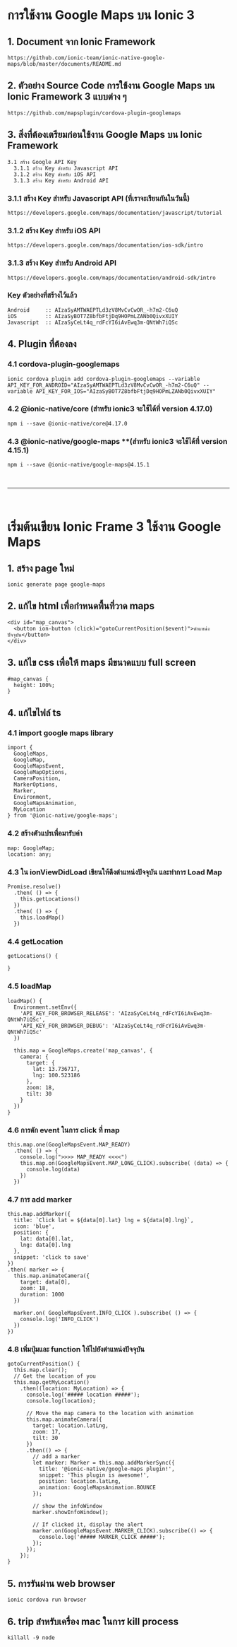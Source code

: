 # การใช้งาน Google Maps บน Ionic 3

## 1. Document จาก Ionic Framework
```
https://github.com/ionic-team/ionic-native-google-maps/blob/master/documents/README.md
```

## 2. ตัวอย่าง Source Code การใช้งาน Google Maps บน Ionic Framework 3 แบบต่าง ๆ
```
https://github.com/mapsplugin/cordova-plugin-googlemaps
```

## 3. สิ่งที่ต้องเตรียมก่อนใช้งาน Google Maps บน Ionic Framework
```
3.1 สร้าง Google API Key
  3.1.1 สร้าง Key สำหรับ Javascript API
  3.1.2 สร้าง Key สำหรับ iOS API
  3.1.3 สร้าง Key สำหรับ Android API 
```

### **3.1.1 สร้าง Key สำหรับ Javascript API (ที่เราจะเรียนกันในวันนี้)**
```
https://developers.google.com/maps/documentation/javascript/tutorial
```

### 3.1.2 สร้าง Key สำหรับ iOS API
```
https://developers.google.com/maps/documentation/ios-sdk/intro
```

### 3.1.3 สร้าง Key สำหรับ Android API 
```
https://developers.google.com/maps/documentation/android-sdk/intro
```

### Key ตัวอย่างที่สร้างไว้แล้ว 
```
Android     :: AIzaSyAMTWAEPTLd3zV8MvCvCwOR_-h7m2-C6uQ
iOS         :: AIzaSyBOT7Z8bfbFtjDq9HOPmLZANb0QivxXUIY
Javascript  :: AIzaSyCeLt4q_rdFcYI6iAvEwq3m-QNtWh7iQSc
```

## 4. Plugin ที่ต้องลง
### 4.1 cordova-plugin-googlemaps
```
ionic cordova plugin add cordova-plugin-googlemaps --variable API_KEY_FOR_ANDROID="AIzaSyAMTWAEPTLd3zV8MvCvCwOR_-h7m2-C6uQ" --variable API_KEY_FOR_IOS="AIzaSyBOT7Z8bfbFtjDq9HOPmLZANb0QivxXUIY"
```
### 4.2 @ionic-native/core **(สำหรับ ionic3 จะใช้ได้ที่ version 4.17.0)**
```
npm i --save @ionic-native/core@4.17.0
```
### 4.3 @ionic-native/google-maps **(สำหรับ ionic3 จะใช้ได้ที่ version 4.15.1)
```
npm i --save @ionic-native/google-maps@4.15.1
```

<br />
<hr />
<br />

# เริ่มต้นเขียน Ionic Frame 3 ใช้งาน Google Maps

## 1. สร้าง page ใหม่
```
ionic generate page google-maps
```

## 2. แก้ไข html เพื่อกำหนดพื้นที่วาด maps
```
<div id="map_canvas">
  <button ion-button (click)="gotoCurrentPosition($event)">ตำแหน่งปัจจุบัน</button>
</div>
```

## 3. แก้ไข css เพื่อให้ maps มีขนาดแบบ full screen
```
#map_canvas {
  height: 100%;
}
```

## 4. แก้ไขไฟล์ ts 

### 4.1 import google maps library
```
import {
  GoogleMaps,
  GoogleMap,
  GoogleMapsEvent,
  GoogleMapOptions,
  CameraPosition,
  MarkerOptions,
  Marker,
  Environment,
  GoogleMapsAnimation,
  MyLocation
} from '@ionic-native/google-maps';
```

### 4.2 สร้างตัวแปรเพื่อมารับค่า
```
map: GoogleMap;
location: any;
```

### 4.3 ใน ionViewDidLoad เขียนให้ดึงตำแหน่งปัจจุบัน และทำการ Load Map
```
Promise.resolve()
  .then( () => {
    this.getLocations()
  })
  .then( () => {
    this.loadMap()
  })
```

### 4.4 getLocation
```
getLocations() {
  
}
```

### 4.5 loadMap
```
loadMap() {
  Environment.setEnv({
    'API_KEY_FOR_BROWSER_RELEASE': 'AIzaSyCeLt4q_rdFcYI6iAvEwq3m-QNtWh7iQSc',
    'API_KEY_FOR_BROWSER_DEBUG': 'AIzaSyCeLt4q_rdFcYI6iAvEwq3m-QNtWh7iQSc'
  })

  this.map = GoogleMaps.create('map_canvas', {
    camera: {
      target: {
        lat: 13.736717,
        lng: 100.523186
      },
      zoom: 18,
      tilt: 30
    }
  })
}
```

### 4.6 การดัก event ในการ click ที่ map
```
this.map.one(GoogleMapsEvent.MAP_READY)
  .then( () => {
    console.log(">>>> MAP_READY <<<<")
    this.map.on(GoogleMapsEvent.MAP_LONG_CLICK).subscribe( (data) => {
      console.log(data)
    })
  })
```

### 4.7 การ add marker
```
this.map.addMarker({
  title: `Click lat = ${data[0].lat} lng = ${data[0].lng}`,
  icon: 'blue',
  position: {
    lat: data[0].lat,
    lng: data[0].lng
  },
  snippet: 'click to save'
})
.then( marker => {
  this.map.animateCamera({
    target: data[0],
    zoom: 18,
    duration: 1000
  })

  marker.on( GoogleMapsEvent.INFO_CLICK ).subscribe( () => {
    console.log('INFO_CLICK')
  })
})
```

### 4.8 เพิ่มปุ่มและ function ให้ไปยังตำแหน่งปัจจุบัน
```
gotoCurrentPosition() {
  this.map.clear();
  // Get the location of you
  this.map.getMyLocation()
    .then((location: MyLocation) => {
      console.log('##### location #####');
      console.log(location);

      // Move the map camera to the location with animation
      this.map.animateCamera({
        target: location.latLng,
        zoom: 17,
        tilt: 30
      })
      .then(() => {
        // add a marker
        let marker: Marker = this.map.addMarkerSync({
          title: '@ionic-native/google-maps plugin!',
          snippet: 'This plugin is awesome!',
          position: location.latLng,
          animation: GoogleMapsAnimation.BOUNCE
        });

        // show the infoWindow
        marker.showInfoWindow();

        // If clicked it, display the alert
        marker.on(GoogleMapsEvent.MARKER_CLICK).subscribe(() => {
          console.log('##### MARKER_CLICK #####');
        });
      });
    });
}
```

## 5. การรันผ่าน web browser
```
ionic cordova run browser
```

## 6. trip สำหรับเครื่อง mac ในการ kill process
```
killall -9 node
```